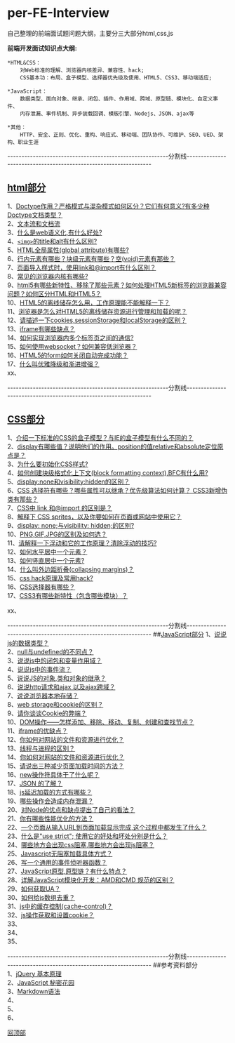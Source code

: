 <a name='回顶部'></a>  
# per-FE-Interview
自己整理的前端面试题问题大纲，主要分三大部分html,css,js  

**前端开发面试知识点大纲:**
	
	*HTML&CSS：
		对Web标准的理解、浏览器内核差异、兼容性、hack;
		CSS基本功：布局、盒子模型、选择器优先级及使用、HTML5、CSS3、移动端适应;

	*JavaScript：
		数据类型、面向对象、继承、闭包、插件、作用域、跨域、原型链、模块化、自定义事件、
		内存泄漏、事件机制、异步装载回调、模板引擎、Nodejs、JSON、ajax等

	*其他：
		HTTP、安全、正则、优化、重构、响应式、移动端、团队协作、可维护、SEO、UED、架构、职业生涯 
---------------------------------------------------------分割线-----------------------------------------------------------------

## [html部分](/html部分的问题及答案.md)  
1、[Doctype作用？严格模式与混杂模式如何区分？它们有何意义?有多少种Doctype文档类型？](/html部分的问题及答案.md#1)  
2、[文本流和文档流](/html部分的问题及答案.md#2)    
3、[什么是web语义化,有什么好处?](/html部分的问题及答案.md#3)    
4、[`<img>`的title和alt有什么区别?](/html部分的问题及答案.md#4)   
5、[HTML全局属性(global attribute)有哪些?](/html部分的问题及答案.md#5)  
6、[行内元素有哪些？块级元素有哪些？空(void)元素有那些？](/html部分的问题及答案.md#6)  
7、[页面导入样式时，使用link和@import有什么区别？](/html部分的问题及答案.md#7)  
8、[常见的浏览器内核有哪些?](/html部分的问题及答案.md#8)   
9、[html5有哪些新特性、移除了那些元素？如何处理HTML5新标签的浏览器兼容问题？如何区分HTML和HTML5？](/html部分的问题及答案.md#9)  
10、[HTML5的离线储存怎么用，工作原理能不能解释一下？](/html部分的问题及答案.md#10)  
11、[浏览器是怎么对HTML5的离线储存资源进行管理和加载的呢？](/html部分的问题及答案.md#11)  
12、[请描述一下cookies,sessionStorage和localStorage的区别？](/html部分的问题及答案.md#12)  
13、[iframe有哪些缺点？](/html部分的问题及答案.md#13)  
14、[如何实现浏览器内多个标签页之间的通信? ](/html部分的问题及答案.md#14)  
15、[如何使用websocket？如何兼容低浏览器？](/html部分的问题及答案.md#15)  
16、[HTML5的form如何关闭自动完成功能？](/html部分的问题及答案.md#16)   
17、[什么叫优雅降级和渐进增强？](/html部分的问题及答案.md#17)   
xx、[](#) 

  
---------------------------------------------------------分割线-----------------------------------------------------------------

## [CSS部分](/css部分的问题及答案.md)  
1、[介绍一下标准的CSS的盒子模型？与IE的盒子模型有什么不同的？](/css部分的问题及答案.md#1)   
2、[display有哪些值？说明他们的作用。position的值relative和absolute定位原点是？](/css部分的问题及答案.md#2)  
3、[为什么要初始化CSS样式?](/css部分的问题及答案.md#3)  
4、[如何创建块级格式化上下文(block formatting context),BFC有什么用?](/css部分的问题及答案.md#4)    
5、[display:none和visibility:hidden的区别？](/css部分的问题及答案.md#5)    
6、[CSS 选择符有哪些？哪些属性可以继承？优先级算法如何计算？ CSS3新增伪类有那些？ ](/css部分的问题及答案.md#6)   
7、[CSS中 link 和@import 的区别是？](/css部分的问题及答案.md#7)  
8、[解释下 CSS sprites，以及你要如何在页面或网站中使用它？](/css部分的问题及答案.md#8)  
9、[display: none;与visibility: hidden;的区别?](/css部分的问题及答案.md#9)  
10、[PNG,GIF,JPG的区别及如何选？](/css部分的问题及答案.md#10)   
11、[请解释一下浮动和它的工作原理？清除浮动的技巧?](/css部分的问题及答案.md#11)   
12、[如何水平居中一个元素？](/css部分的问题及答案.md#12)  
13、[如何竖直居中一个元素?](/css部分的问题及答案.md#13)  
14、[什么叫外边距折叠(collapsing margins)？](/css部分的问题及答案.md#14)  
15、[css hack原理及常用hack?](/css部分的问题及答案.md#15)  
16、[CSS选择器有哪些？](/css部分的问题及答案.md#16)  
17、[CSS3有哪些新特性（包含哪些模块）？](/css部分的问题及答案.md#17)  

xx、[](#)  

---------------------------------------------------------分割线-----------------------------------------------------------------
##[JavaScript部分](/javascript部分的问题及答案.md)
1、[说说js的数据类型？](/javascript部分的问题及答案.md#1)   
2、[null与undefined的不同点？](/javascript部分的问题及答案.md#2)  
3、[说说js中的闭包和变量作用域？](/javascript部分的问题及答案.md#3)  
4、[说说js中的事件流？](/javascript部分的问题及答案.md#4)    
5、[说说JS的对象,类和对象的继承？](/javascript部分的问题及答案.md#5)    
6、[说说http请求和ajax 以及ajax跨域？](/javascript部分的问题及答案.md#6)   
7、[说说浏览器本地存储？](/javascript部分的问题及答案.md#7)  
8、[web storage和cookie的区别？](/javascript部分的问题及答案.md#8)  
9、[请你谈谈Cookie的弊端？](/javascript部分的问题及答案.md#9)  
10、[DOM操作——怎样添加、移除、移动、复制、创建和查找节点？](/javascript部分的问题及答案.md#10)   
11、[iframe的优缺点？](/javascript部分的问题及答案.md#11)   
12、[你如何对网站的文件和资源进行优化？](/javascript部分的问题及答案.md#12)  
13、[线程与进程的区别？](/javascript部分的问题及答案.md#13)  
14、[你如何对网站的文件和资源进行优化？](/javascript部分的问题及答案.md#14)  
15、[请说出三种减少页面加载时间的方法？](/javascript部分的问题及答案.md#15)  
16、[new操作符具体干了什么呢？](/javascript部分的问题及答案.md#16)  
17、[JSON 的了解？](/javascript部分的问题及答案.md#17)  
18、[js延迟加载的方式有哪些？](/javascript部分的问题及答案.md#18)  
19、[哪些操作会造成内存泄漏？](/javascript部分的问题及答案.md#19)  
20、[对Node的优点和缺点提出了自己的看法？](/javascript部分的问题及答案.md#20)  
21、[你有哪些性能优化的方法？](/javascript部分的问题及答案.md#21)  
22、[一个页面从输入URL到页面加载显示完成,这个过程中都发生了什么？](/javascript部分的问题及答案.md#22)  
23、[什么是"use strict"; 使用它的好处和坏处分别是什么？](/javascript部分的问题及答案.md#23)  
24、[哪些地方会出现css阻塞,哪些地方会出现js阻塞？](/javascript部分的问题及答案.md#24)  
25、[Javascript无阻塞加载具体方式？](/javascript部分的问题及答案.md#25)  
26、[写一个通用的事件侦听器函数？](/javascript部分的问题及答案.md#26)  
27、[JavaScript原型,原型链？有什么特点？](/javascript部分的问题及答案.md#27)  
28、[详解JavaScript模块化开发：AMD和CMD 规范的区别？](/javascript部分的问题及答案.md#28)  
29、[如何获取UA？](/javascript部分的问题及答案.md#29)  
30、[如何给js数组去重？](/javascript部分的问题及答案.md#30)  
31、[js中的缓存控制(cache-control)？](/javascript部分的问题及答案.md#31)  
32、[js操作获取和设置cookie？](/javascript部分的问题及答案.md#32)  
33、[](#33)  
34、[](#34)  
35、[](#35)  

---------------------------------------------------------分割线-----------------------------------------------------------------
##参考资料部分  
1、[jQuery 基本原理](http://docs.huihoo.com/jquery/jquery-fundamentals/zh-cn/index.html)  
2、[JavaScript 秘密花园](http://bonsaiden.github.io/JavaScript-Garden/zh/)  
3、[Markdown语法](http://www.appinn.com/markdown/#philosophy)  
4、[](#4)  
5、[](#5)  
6、[](#6)  
<!-- 7、[](#7)  
8、[](#8)  
9、[](#9)  
10、[](#10)  
11、[](#11)  
12、[](#12)  
13、[](#13)  
14、[](#14)  
15、[](#15)  
16、[](#16)  
17、[](#17)  
18、[](#18)  
 -->




[回顶部](#回顶部)